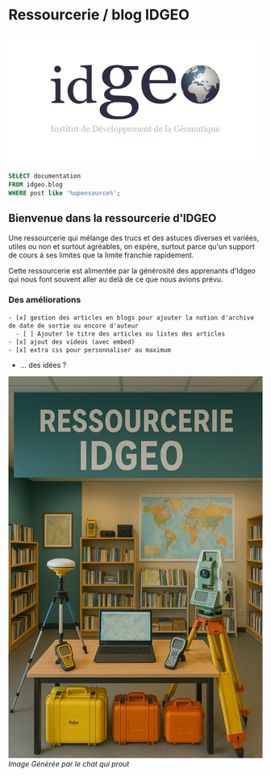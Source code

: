 # Ressourcerie / blog IDGEO

![logo idgeo](assets/idgeo-logo.png)


```sql
SELECT documentation
FROM idgeo.blog
WHERE post like '%opensource%';
```

Bienvenue dans la ressourcerie d'IDGEO
-------

Une ressourcerie qui mélange des trucs et  des astuces diverses et variées, utiles ou non et surtout agréables, on espère, surtout parce qu'un support de cours à ses limites que la limite franchie rapidement.

Cette ressourcerie est alimentée par la générosité des apprenants d'Idgeo qui nous font souvent aller au delà de ce que nous avions prévu.

### Des améliorations

    - [x] gestion des articles en blogs pour ajouter la notion d'archive de date de sortie ou encore d'auteur
      - [ ] Ajouter le titre des articles ou listes des articles
    - [x] ajout des videos (avec embed)
    - [x] extra css pour personnaliser au maximum
- ... des idées ?

![](assets/ressourcerie_gpt.png)
*Image Générée par le chat qui prout*

